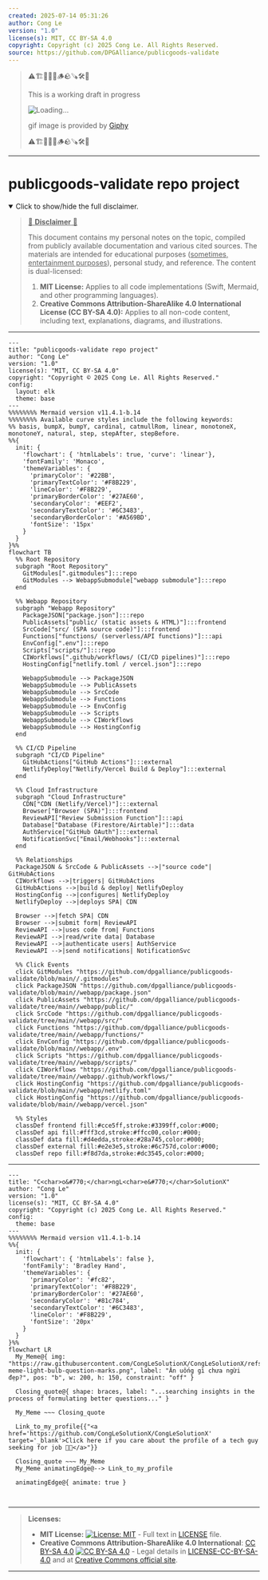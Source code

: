 ```yaml
---
created: 2025-07-14 05:31:26
author: Cong Le
version: "1.0"
license(s): MIT, CC BY-SA 4.0
copyright: Copyright (c) 2025 Cong Le. All Rights Reserved.
source: https://github.com/DPGAlliance/publicgoods-validate
---
```



> ⚠️🏗️🚧🦺🧱🪵🪨🪚🛠️👷
> 
> This is a working draft in progress
> 
> ![Loading...](https://media2.giphy.com/media/v1.Y2lkPTc5MGI3NjExMXVjejV3dnVjc2o5MXd3eXBvcDR1cHlzbHQ1Z2R6YjY0ZHpmdjJ6OCZlcD12MV9pbnRlcm5hbF9naWZfYnlfaWQmY3Q9Zw/hL9q5k9dk9l0wGd4e0/giphy.gif)
>
> gif image is provided by [Giphy](https://giphy.com)
> 
> ⚠️🏗️🚧🦺🧱🪵🪨🪚🛠️👷


----




# publicgoods-validate repo project
<details open>
<summary>Click to show/hide the full disclaimer.</summary>
   
> <ins>📢 **Disclaimer** 🚨</ins>
>
> This document contains my personal notes on the topic,
> compiled from publicly available documentation and various cited sources.
> The materials are intended for educational purposes (<ins>sometimes, entertainment purposes</ins>), personal study, and reference.
> The content is dual-licensed:
> 1. **MIT License:** Applies to all code implementations (Swift, Mermaid, and other programming languages).
> 2. **Creative Commons Attribution-ShareAlike 4.0 International License (CC BY-SA 4.0):** Applies to all non-code content, including text, explanations, diagrams, and illustrations.

</details>



---

```mermaid
---
title: "publicgoods-validate repo project"
author: "Cong Le"
version: "1.0"
license(s): "MIT, CC BY-SA 4.0"
copyright: "Copyright © 2025 Cong Le. All Rights Reserved."
config:
  layout: elk
  theme: base
---
%%%%%%%% Mermaid version v11.4.1-b.14
%%%%%%%% Available curve styles include the following keywords:
%% basis, bumpX, bumpY, cardinal, catmullRom, linear, monotoneX, monotoneY, natural, step, stepAfter, stepBefore.
%%{
  init: {
    'flowchart': { 'htmlLabels': true, 'curve': 'linear'},
    'fontFamily': 'Monaco',
    'themeVariables': {
      'primaryColor': '#22BB',
      'primaryTextColor': '#F8B229',
      'lineColor': '#F8B229',
      'primaryBorderColor': '#27AE60',
      'secondaryColor': '#EEF2',
      'secondaryTextColor': '#6C3483',
      'secondaryBorderColor': '#A569BD',
      'fontSize': '15px'
    }
  }
}%%
flowchart TB
  %% Root Repository
  subgraph "Root Repository"
    GitModules[".gitmodules"]:::repo
    GitModules --> WebappSubmodule["webapp submodule"]:::repo
  end

  %% Webapp Repository
  subgraph "Webapp Repository"
    PackageJSON["package.json"]:::repo
    PublicAssets["public/ (static assets & HTML)"]:::frontend
    SrcCode["src/ (SPA source code)"]:::frontend
    Functions["functions/ (serverless/API functions)"]:::api
    EnvConfig[".env"]:::repo
    Scripts["scripts/"]:::repo
    CIWorkflows[".github/workflows/ (CI/CD pipelines)"]:::repo
    HostingConfig["netlify.toml / vercel.json"]:::repo

    WebappSubmodule --> PackageJSON
    WebappSubmodule --> PublicAssets
    WebappSubmodule --> SrcCode
    WebappSubmodule --> Functions
    WebappSubmodule --> EnvConfig
    WebappSubmodule --> Scripts
    WebappSubmodule --> CIWorkflows
    WebappSubmodule --> HostingConfig
  end

  %% CI/CD Pipeline
  subgraph "CI/CD Pipeline"
    GitHubActions["GitHub Actions"]:::external
    NetlifyDeploy["Netlify/Vercel Build & Deploy"]:::external
  end

  %% Cloud Infrastructure
  subgraph "Cloud Infrastructure"
    CDN["CDN (Netlify/Vercel)"]:::external
    Browser["Browser (SPA)"]:::frontend
    ReviewAPI["Review Submission Function"]:::api
    Database["Database (Firestore/Airtable)"]:::data
    AuthService["GitHub OAuth"]:::external
    NotificationSvc["Email/Webhooks"]:::external
  end

  %% Relationships
  PackageJSON & SrcCode & PublicAssets -->|"source code"| GitHubActions
  CIWorkflows -->|triggers| GitHubActions
  GitHubActions -->|build & deploy| NetlifyDeploy
  HostingConfig -->|configures| NetlifyDeploy
  NetlifyDeploy -->|deploys SPA| CDN

  Browser -->|fetch SPA| CDN
  Browser -->|submit form| ReviewAPI
  ReviewAPI -->|uses code from| Functions
  ReviewAPI -->|read/write data| Database
  ReviewAPI -->|authenticate users| AuthService
  ReviewAPI -->|send notifications| NotificationSvc

  %% Click Events
  click GitModules "https://github.com/dpgalliance/publicgoods-validate/blob/main//.gitmodules"
  click PackageJSON "https://github.com/dpgalliance/publicgoods-validate/blob/main//webapp/package.json"
  click PublicAssets "https://github.com/dpgalliance/publicgoods-validate/tree/main//webapp/public/"
  click SrcCode "https://github.com/dpgalliance/publicgoods-validate/tree/main//webapp/src/"
  click Functions "https://github.com/dpgalliance/publicgoods-validate/tree/main//webapp/functions/"
  click EnvConfig "https://github.com/dpgalliance/publicgoods-validate/blob/main//webapp/.env"
  click Scripts "https://github.com/dpgalliance/publicgoods-validate/tree/main//webapp/scripts/"
  click CIWorkflows "https://github.com/dpgalliance/publicgoods-validate/tree/main//webapp/.github/workflows/"
  click HostingConfig "https://github.com/dpgalliance/publicgoods-validate/blob/main//webapp/netlify.toml"
  click HostingConfig "https://github.com/dpgalliance/publicgoods-validate/blob/main//webapp/vercel.json"

  %% Styles
  classDef frontend fill:#cce5ff,stroke:#3399ff,color:#000;
  classDef api fill:#fff3cd,stroke:#ffcc00,color:#000;
  classDef data fill:#d4edda,stroke:#28a745,color:#000;
  classDef external fill:#e2e3e5,stroke:#6c757d,color:#000;
  classDef repo fill:#f8d7da,stroke:#dc3545,color:#000;

```

----


<!-- 
```mermaid
%% Current Mermaid version
info
```  -->


```mermaid
---
title: "C<char>o&#770;</char>ngL<char>e&#770;</char>SolutionX"
author: "Cong Le"
version: "1.0"
license(s): "MIT, CC BY-SA 4.0"
copyright: "Copyright (c) 2025 Cong Le. All Rights Reserved."
config:
  theme: base
---
%%%%%%%% Mermaid version v11.4.1-b.14
%%{
  init: {
    'flowchart': { 'htmlLabels': false },
    'fontFamily': 'Bradley Hand',
    'themeVariables': {
      'primaryColor': '#fc82',
      'primaryTextColor': '#F8B229',
      'primaryBorderColor': '#27AE60',
      'secondaryColor': '#81c784',
      'secondaryTextColor': '#6C3483',
      'lineColor': '#F8B229',
      'fontSize': '20px'
    }
  }
}%%
flowchart LR
  My_Meme@{ img: "https://raw.githubusercontent.com/CongLeSolutionX/CongLeSolutionX/refs/heads/main/assets/images/My-meme-light-bulb-question-marks.png", label: "Ăn uống gì chưa ngừi đẹp?", pos: "b", w: 200, h: 150, constraint: "off" }

  Closing_quote@{ shape: braces, label: "...searching insights in the process of formulating better questions..." }
    
  My_Meme ~~~ Closing_quote
    
  Link_to_my_profile{{"<a href='https://github.com/CongLeSolutionX/CongLeSolutionX' target='_blank'>Click here if you care about the profile of a tech guy seeking for job 🙏🏼</a>"}}

  Closing_quote ~~~ My_Meme
  My_Meme animatingEdge@--> Link_to_my_profile
  
  animatingEdge@{ animate: true }



```

---
>**Licenses:**
>
>- **MIT License:**  [![License: MIT](https://img.shields.io/badge/License-MIT-yellow.svg)](LICENSE) - Full text in [LICENSE](LICENSE) file.
>- **Creative Commons Attribution-ShareAlike 4.0 International**: [CC BY-SA 4.0](https://creativecommons.org/licenses/by-sa/4.0/) [![CC BY-SA 4.0](https://licensebuttons.net/l/by-sa/4.0/88x31.png)](https://creativecommons.org/licenses/by-sa/4.0/) - Legal details in [LICENSE-CC-BY-SA-4.0](THE_PAST/LICENSE-CC-BY-SA-4.0) and at [Creative Commons official site](https://creativecommons.org/licenses/by-sa/4.0/).
>
---